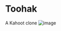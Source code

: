 # Toohak
A Kahoot clone
![image](https://github.com/gunshycs/Toohak/assets/70672556/ef7047ce-d618-4b60-82ea-79eb0b79a473)
